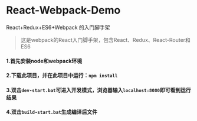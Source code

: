 # React-Webpack-Demo
React+Redux+ES6+Webpack 的入门脚手架

> 这是webpack的React入门脚手架，包含React、Redux、React-Router和ES6

#### 1.首先安装node和webpack环境

#### 2.下载此项目，并在此项目中运行：`npm install`

#### 3.双击`dev-start.bat`可进入开发模式，浏览器输入`localhost:8080`即可看到运行结果

#### 4.双击`build-start.bat`生成编译后文件

